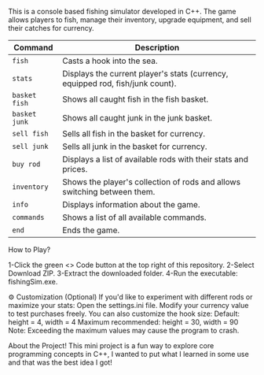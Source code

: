 This is a console based fishing simulator developed in C++. The game allows players to fish, manage their inventory, upgrade equipment, and sell their catches for currency.

| Command       | Description                                                                    |
| ------------- | ------------------------------------------------------------------------------ |
| `fish`        | Casts a hook into the sea.                                                     |
| `stats`       | Displays the current player's stats (currency, equipped rod, fish/junk count). |
| `basket fish` | Shows all caught fish in the fish basket.                                      |
| `basket junk` | Shows all caught junk in the junk basket.                                      |
| `sell fish`   | Sells all fish in the basket for currency.                                     |
| `sell junk`   | Sells all junk in the basket for currency.                                     |
| `buy rod`     | Displays a list of available rods with their stats and prices.                 |
| `inventory`   | Shows the player's collection of rods and allows switching between them.       |
| `info`        | Displays information about the game.                                           |
| `commands`    | Shows a list of all available commands.                                        |
| `end`         | Ends the game.                                                                 |

How to Play?

1-Click the green <> Code button at the top right of this repository.
2-Select Download ZIP.
3-Extract the downloaded folder.
4-Run the executable: fishingSim.exe.

⚙️ Customization (Optional)
If you'd like to experiment with different rods or maximize your stats:
Open the settings.ini file.
Modify your currency value to test purchases freely.
You can also customize the hook size:
Default: height = 4, width = 4
Maximum recommended: height = 30, width = 90
Note: Exceeding the maximum values may cause the program to crash.

About the Project!
This mini project is a fun way to explore core programming concepts in C++, I wanted to put what I learned in some use and that was the best idea I got!
